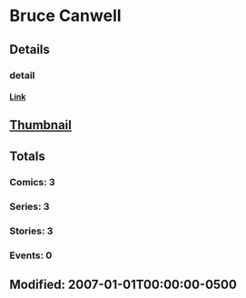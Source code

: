 # Bruce  Canwell 
## Details
### detail
#### [Link](http://marvel.com/comics/creators/8168/bruce_canwell?utm_campaign=apiRef&utm_source=225578a89fc76f3d20fbffda5d17a88d)
## [Thumbnail](http://i.annihil.us/u/prod/marvel/i/mg/b/40/image_not_available.jpg)
## Totals
### Comics: 3
### Series: 3
### Stories: 3
### Events: 0
## Modified: 2007-01-01T00:00:00-0500